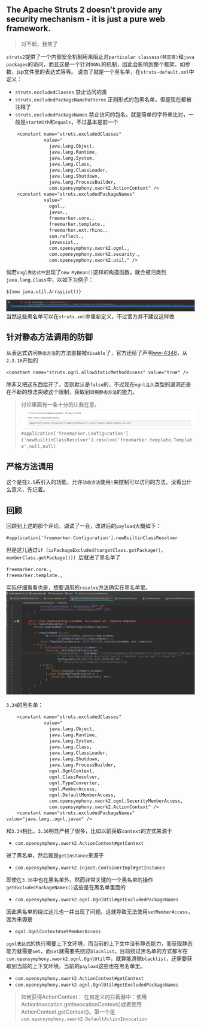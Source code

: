 ## The Apache Struts 2 doesn’t provide any security mechanism - it is just a pure web framework. 
> 对不起，我笑了

`struts2`提供了一个内部安全机制用来阻止对`particular classess(特定类)`和`java packages`的访问，而且这是一个针对`OGNL`的机制，因此会影响到整个框架，如参数，jsp文件里的表达式等等。
说白了就是一个黑名单，在`struts-default.xml`中定义：
* `struts.excludedClasses`  禁止访问的类
* `struts.excludedPackageNamePatterns`  正则形式的包黑名单，但是现在都被注释了
* `struts.excludedPackageNames`  禁止访问的包名，就是简单的字符串比对，一般是`startWith`和`equals`，不过基本是前一个

``` 2.3.36
    <constant name="struts.excludedClasses"
              value="
                java.lang.Object,
                java.lang.Runtime,
                java.lang.System,
                java.lang.Class,
                java.lang.ClassLoader,
                java.lang.Shutdown,
                java.lang.ProcessBuilder,
                com.opensymphony.xwork2.ActionContext" />
    <constant name="struts.excludedPackageNames"
              value="
                ognl.,
                javax.,
                freemarker.core.,
                freemarker.template.,
                freemarker.ext.rhino.,
                sun.reflect.,
                javassist.,
                com.opensymphony.xwork2.ognl.,
                com.opensymphony.xwork2.security.,
                com.opensymphony.xwork2.util." />
```
倘若`ongl表达式中`出现了`new MyBean()`这样的构造函数，就会被归类到`java.lang.Class`中，以如下为例子：
```
${new java.util.ArrayList()}
```

![58925447.png](struts2安全机制_files/58925447.png)
当然这些黑名单可以在`struts.xml`中重新定义，不过官方并不建议这样做

## 针对静态方法调用的防御
从表达式访问`静态方法`的方法直接被`disable`了，官方还给了声明[ww-4348](https://issues.apache.org/jira/browse/WW-4348)，从`2.3.16`开始的
```
<constant name="struts.ognl.allowStaticMethodAccess" value="true" />
```
除非又把这东西给开了，否则默认是`false`的，不过现在`ognl注入`类型的漏洞还是在不断的想法突破这个限制，获取到`调用静态方法`的能力。
> 讨论里面有一条十分的让我在意。
![59501505.png](struts2安全机制_files/59501505.png)
`#application['freemarker.Configuration']['newBuiltinClassResolver'].resolve('freemarker.template.Template',null,null)`

## 严格方法调用
这个是在`2.5`系引入的功能，允许`动态方法`使用`!`来控制可以访问的方法，没看出什么意义，先记着。

## 回顾
回顾到上述的那个评论，调试了一会，改进后的`payload`大概如下：
```
#application['freemarker.Configuration'].newBuiltinClassResolver
```
但是这儿通过`if (isPackageExcluded(targetClass.getPackage(), memberClass.getPackage())) `后就进了黑名单了
```
freemarker.core.,
freemarker.template.,
```
实际仔细看看也是，想要调用的`resolve`方法确实在黑名单里。
![71735380.png](struts2安全机制_files/71735380.png)

`3.34`的黑名单：
```
    <constant name="struts.excludedClasses"
              value="
                java.lang.Object,
                java.lang.Runtime,
                java.lang.System,
                java.lang.Class,
                java.lang.ClassLoader,
                java.lang.Shutdown,
                java.lang.ProcessBuilder,
                ognl.OgnlContext,
                ognl.ClassResolver,
                ognl.TypeConverter,
                ognl.MemberAccess,
                ognl.DefaultMemberAccess,
                com.opensymphony.xwork2.ognl.SecurityMemberAccess,
                com.opensymphony.xwork2.ActionContext" />
    <constant name="struts.excludedPackageNames" value="java.lang.,ognl,javax" />
```
和`3.34`相比，`3.36`明显严格了很多，比如以前获取`context`的方式来源于
* `com.opensymphony.xwork2.ActionContext#getContext`

进了黑名单，然后就是`getInstance`来源于
* `com.opensymphony.xwork2.inject.ContainerImpl#getInstance`

即使在`3.36`中也在黑名单外，然而非常关键的一个黑名单的操作`getExcludedPackageNames()`这些是在黑名单里面的
* `com.opensymphony.xwork2.ognl.OgnlUtil#getExcludedPackageNames`

因此黑名单的绕过这儿也一并出现了问题。这就导致无法使用`setMemberAccess`，因为来源是
* `ognl.OgnlContext#setMemberAccess`

`ognl表达式`的执行需要上下文环境，而当前的上下文中没有静态能力，而获取静态能力就需要`set`，而`set`就需要先绕过`blacklist`，目前绕过黑名单的方式都写在`com.opensymphony.xwork2.ognl.OgnlUtil`中，就算能清除`blacklist`，还需要获取到当前的上下文环境，当前的`payload`这些也在黑名单里。
* `com.opensymphony.xwork2.ActionContext#getContext`
* `com.opensymphony.xwork2.ognl.OgnlUtil#getExcludedPackageNames`

> 如何获得ActionContext：
在自定义的拦截器中：使用ActionInvocation.getInvocationContext()或者使用ActionContext.getContext()。第一个是`com.opensymphony.xwork2.DefaultActionInvocation`